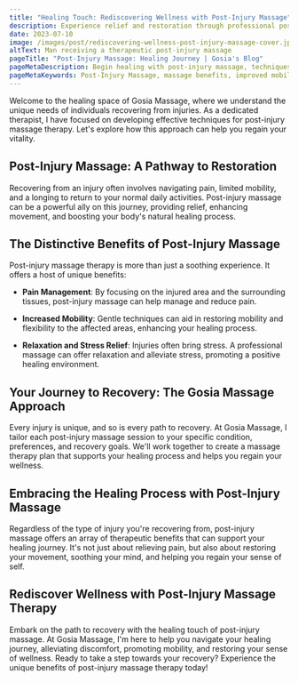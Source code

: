 ```yaml
---
title: "Healing Touch: Rediscovering Wellness with Post-Injury Massage"
description: Experience relief and restoration through professional post-injury massage therapy. With my techniques, you'll find respite from muscle discomfort, enhanced mobility, and an overall boost to rejuvenation, enabling you to feel at your best.
date: 2023-07-10
image: /images/post/rediscovering-wellness-post-injury-massage-cover.jpg
altText: Man receiving a therapeutic post-injury massage
pageTitle: "Post-Injury Massage: Healing Journey | Gosia's Blog"
pageMetaDescription: Begin healing with post-injury massage, techniques to alleviate discomfort, promote mobility, rejuvenate.
pageMetaKeywords: Post-Injury Massage, massage benefits, improved mobility, relaxation, comfort, Gosia Massage, gentle techniques, specialized care, rehabilitation
---
```


Welcome to the healing space of Gosia Massage, where we understand the unique needs of individuals recovering from injuries. As a dedicated therapist, I have focused on developing effective techniques for post-injury massage therapy. Let's explore how this approach can help you regain your vitality.

## Post-Injury Massage: A Pathway to Restoration

Recovering from an injury often involves navigating pain, limited mobility, and a longing to return to your normal daily activities. Post-injury massage can be a powerful ally on this journey, providing relief, enhancing movement, and boosting your body's natural healing process.

## The Distinctive Benefits of Post-Injury Massage

Post-injury massage therapy is more than just a soothing experience. It offers a host of unique benefits:

- **Pain Management**: By focusing on the injured area and the surrounding tissues, post-injury massage can help manage and reduce pain.

- **Increased Mobility**: Gentle techniques can aid in restoring mobility and flexibility to the affected areas, enhancing your healing process.

- **Relaxation and Stress Relief**: Injuries often bring stress. A professional massage can offer relaxation and alleviate stress, promoting a positive healing environment.

## Your Journey to Recovery: The Gosia Massage Approach

Every injury is unique, and so is every path to recovery. At Gosia Massage, I tailor each post-injury massage session to your specific condition, preferences, and recovery goals. We'll work together to create a massage therapy plan that supports your healing process and helps you regain your wellness.

## Embracing the Healing Process with Post-Injury Massage

Regardless of the type of injury you're recovering from, post-injury massage offers an array of therapeutic benefits that can support your healing journey. It's not just about relieving pain, but also about restoring your movement, soothing your mind, and helping you regain your sense of self.

## Rediscover Wellness with Post-Injury Massage Therapy

Embark on the path to recovery with the healing touch of post-injury massage. At Gosia Massage, I'm here to help you navigate your healing journey, alleviating discomfort, promoting mobility, and restoring your sense of wellness. Ready to take a step towards your recovery? Experience the unique benefits of post-injury massage therapy today!
